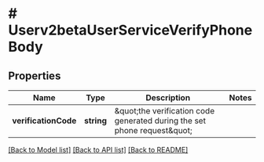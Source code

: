 # # Userv2betaUserServiceVerifyPhoneBody

## Properties

Name | Type | Description | Notes
------------ | ------------- | ------------- | -------------
**verificationCode** | **string** | \&quot;the verification code generated during the set phone request\&quot; |

[[Back to Model list]](../../README.md#models) [[Back to API list]](../../README.md#endpoints) [[Back to README]](../../README.md)
